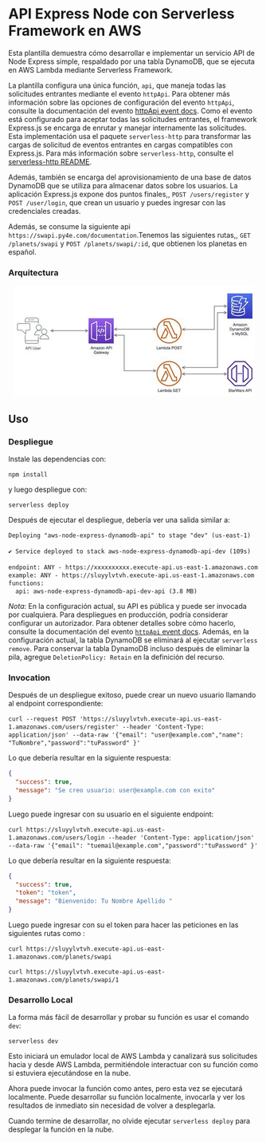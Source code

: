 <!--
title: 'Serverless Framework Node Express API service backed by DynamoDB on AWS'
description: 'This template demonstrates how to develop and deploy a simple Node Express API service backed by DynamoDB running on AWS Lambda using the Serverless Framework.'
layout: Doc
framework: v4
platform: AWS
language: nodeJS
priority: 1
authorLink: 'https://github.com/serverless'
authorName: 'Serverless, Inc.'
authorAvatar: 'https://avatars1.githubusercontent.com/u/13742415?s=200&v=4'
-->

# API Express Node con Serverless Framework en AWS

Esta plantilla demuestra cómo desarrollar e implementar un servicio API de Node Express simple, respaldado por una tabla DynamoDB, que se ejecuta en AWS Lambda mediante Serverless Framework.

La plantilla configura una única función, `api`, que maneja todas las solicitudes entrantes mediante el evento `httpApi`. Para obtener más información sobre las opciones de configuración del evento `httpApi`, consulte la documentación del evento [httpApi event docs](https://www.serverless.com/framework/docs/providers/aws/events/http-api/). Como el evento está configurado para aceptar todas las solicitudes entrantes, el framework Express.js se encarga de enrutar y manejar internamente las solicitudes. Esta implementación usa el paquete `serverless-http` para transformar las cargas de solicitud de eventos entrantes en cargas compatibles con Express.js. Para más información sobre `serverless-http`, consulte el [serverless-http README](https://github.com/dougmoscrop/serverless-http).

Además, también se encarga del aprovisionamiento de una base de datos DynamoDB que se utiliza para almacenar datos sobre los usuarios. La aplicación Express.js expone dos puntos finales,, `POST /users/register` y `POST /user/login`, que crean un usuario y puedes ingresar con las credenciales creadas.

Además, se consume la siguiente api  `https://swapi.py4e.com/documentation`.Tenemos las siguientes rutas,, `GET /planets/swapi` y `POST /planets/swapi/:id`, que obtienen los planetas en español.
### Arquitectura
<p align="center">
  <img src="assets/architecture.png" alt="Arquitectura del Proyecto">
</p>

## Uso

### Despliegue

Instale las dependencias con:

```
npm install
```

y luego despliegue con:

```
serverless deploy
```

Después de ejecutar el despliegue, debería ver una salida similar a:

```
Deploying "aws-node-express-dynamodb-api" to stage "dev" (us-east-1)

✔ Service deployed to stack aws-node-express-dynamodb-api-dev (109s)

endpoint: ANY - https://xxxxxxxxxx.execute-api.us-east-1.amazonaws.com
example: ANY - https://sluyylvtvh.execute-api.us-east-1.amazonaws.com
functions:
  api: aws-node-express-dynamodb-api-dev-api (3.8 MB)
```

_Nota_: En la configuración actual, su API es pública y puede ser invocada por cualquiera. Para despliegues en producción, podría considerar configurar un autorizador. Para obtener detalles sobre cómo hacerlo, consulte la documentación del evento [`httpApi` event docs](https://www.serverless.com/framework/docs/providers/aws/events/http-api/). Además, en la configuración actual, la tabla DynamoDB se eliminará al ejecutar `serverless remove`. Para conservar la tabla DynamoDB incluso después de eliminar la pila, agregue `DeletionPolicy: Retain` en la definición del recurso.
### Invocation

Después de un despliegue exitoso, puede crear un nuevo usuario llamando al endpoint correspondiente:

```
curl --request POST 'https://sluyylvtvh.execute-api.us-east-1.amazonaws.com/users/register' --header 'Content-Type: application/json' --data-raw '{"email": "user@example.com","name": "TuNombre","password":"tuPassword" }'
```

Lo que debería resultar en la siguiente respuesta:

```json
{
  "success": true,
  "message": "Se creo usuario: user@example.com con exito"
}
```

Luego puede ingresar con su usuario en el siguiente endpoint:

```
curl https://sluyylvtvh.execute-api.us-east-1.amazonaws.com/users/login --header 'Content-Type: application/json' --data-raw '{"email": "tuemail@example.com","password":"tuPassword" }'
```

Lo que debería resultar en la siguiente respuesta:

```json
{
  "success": true,
  "token": "token",
  "message": "Bienvenido: Tu Nombre Apellido "
}
```
Luego puede ingresar con su el token para hacer las peticiones en las siguientes rutas como :

```
curl https://sluyylvtvh.execute-api.us-east-1.amazonaws.com/planets/swapi 
```
```
curl https://sluyylvtvh.execute-api.us-east-1.amazonaws.com/planets/swapi/1
```
### Desarrollo Local

La forma más fácil de desarrollar y probar su función es usar el comando `dev`:
```
serverless dev
```
Esto iniciará un emulador local de AWS Lambda y canalizará sus solicitudes hacia y desde AWS Lambda, permitiéndole interactuar con su función como si estuviera ejecutándose en la nube.

Ahora puede invocar la función como antes, pero esta vez se ejecutará localmente. Puede desarrollar su función localmente, invocarla y ver los resultados de inmediato sin necesidad de volver a desplegarla.

Cuando termine de desarrollar, no olvide ejecutar `serverless deploy` para desplegar la función en la nube.

